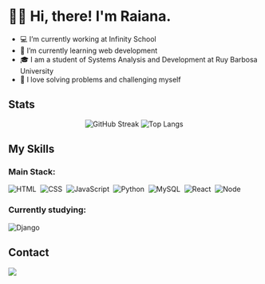 <h1> 👋🏼 Hi, there! I'm Raiana.</h1>

- 💻 I’m currently working at Infinity School
- 📝 I’m currently learning web development
- 🎓 I am a student of Systems Analysis and Development at Ruy Barbosa University
- 🤍 I love solving problems and challenging myself
  

## Stats 
<div align="center">

![GitHub Streak](https://github-readme-streak-stats.herokuapp.com?user=raiana-santana&theme=dark&card_width=488&card_height=165)
![Top Langs](https://github-readme-stats.vercel.app/api/top-langs/?username=raiana-santana&layout=compact&theme=dark)
  
</div>

## My Skills

### Main Stack:

![HTML](https://img.shields.io/badge/HTML5-E34F26?style=for-the-badge&logo=html5&logoColor=white)&nbsp;
![CSS](https://img.shields.io/badge/CSS3-1572B6?style=for-the-badge&logo=css3&logoColor=white)&nbsp;
![JavaScript](https://img.shields.io/badge/JavaScript-F7DF1E?style=for-the-badge&logo=javascript&logoColor=black)&nbsp;
![Python](https://img.shields.io/badge/Python-14354C?style=for-the-badge&logo=python&logoColor=white)&nbsp;
![MySQL](https://img.shields.io/badge/MySQL-00000F?style=for-the-badge&logo=mysql&logoColor=white)&nbsp;
![React](https://img.shields.io/badge/React-20232A?style=for-the-badge&logo=react&logoColor=61DAFB)&nbsp;
![Node](https://img.shields.io/badge/Node.js-43853D?style=for-the-badge&logo=node.js&logoColor=white)&nbsp;

### Currently studying:
![Django](https://img.shields.io/badge/Django-092E20?style=for-the-badge&logo=django&logoColor=white)&nbsp;

## Contact
<div>
  <a href="mailto:contato.raiana28santana@gmail.com"> <img src="https://img.shields.io/badge/Gmail-D14836?style=for-the-badge&logo=gmail&logoColor=white" targe="_blank"> </a>
</div>
